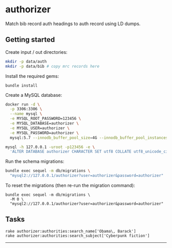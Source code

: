 # authorizer

Match bib record auth headings to auth record using LD dumps.

## Getting started

Create input / out directories:

```bash
mkdir -p data/auth
mkdir -p data/bib # copy mrc records here
```

Install the required gems:

```
bundle install
```

Create a MySQL database:

```bash
docker run -d \
  -p 3306:3306 \
  --name mysql \
  -e MYSQL_ROOT_PASSWORD=123456 \
  -e MYSQL_DATABASE=authorizer \
  -e MYSQL_USER=authorizer \
  -e MYSQL_PASSWORD=authorizer \
  mysql:5.7 --innodb_buffer_pool_size=4G --innodb_buffer_pool_instances=4

mysql -h 127.0.0.1 -uroot -p123456 -e \
  'ALTER DATABASE authorizer CHARACTER SET utf8 COLLATE utf8_unicode_ci;'
```

Run the schema migrations:

```bash
bundle exec sequel -m db/migrations \
  "mysql2://127.0.0.1/authorizer?user=authorizer&password=authorizer"
```

To reset the migrations (then re-run the migration command):

```
bundle exec sequel -m db/migrations \
  -M 0 \
  "mysql2://127.0.0.1/authorizer?user=authorizer&password=authorizer"
```

## Tasks

```
rake authorizer:authorities:search_name['Obama\, Barack']
rake authorizer:authorities:search_subject['Cyberpunk fiction']
```

---